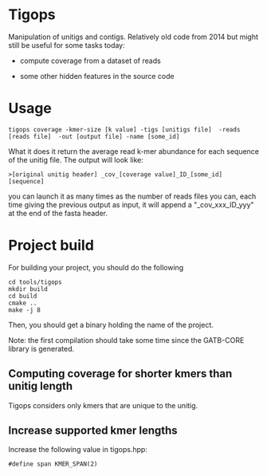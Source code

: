 # Tigops 

Manipulation of unitigs and contigs. Relatively old code from 2014 but might still be useful for some tasks today:

 - compute coverage from a dataset of reads

 - some other hidden features in the source code

# Usage

    tigops coverage -kmer-size [k value] -tigs [unitigs file]  -reads [reads file]  -out [output file] -name [some_id]

What it does it return the average read k-mer abundance for each sequence of the unitig file. The output will look like:

    >[original unitig header] _cov_[coverage value]_ID_[some_id]
    [sequence]

you can launch it as many times as the number of reads files you can, each time giving the previous output as input, it will append a "_cov_xxx_ID_yyy" at the end of the fasta header.

 
# Project build

For building your project, you should do the following
    
    cd tools/tigops
    mkdir build
    cd build
    cmake ..
    make -j 8

    
Then, you should get a binary holding the name of the project.

Note: the first compilation should take some time since the GATB-CORE library is generated.


Computing coverage for shorter kmers than unitig length
----

Tigops considers only kmers that are unique to the unitig.


Increase supported kmer lengths
-----

Increase the following value in tigops.hpp: 

	#define span KMER_SPAN(2)
